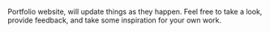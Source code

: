 Portfolio website, will update things as they happen. Feel free to take a look, provide feedback, and take some inspiration for your own work.
